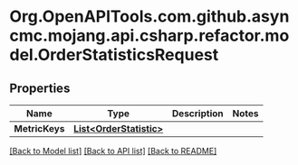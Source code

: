 # Org.OpenAPITools.com.github.asyncmc.mojang.api.csharp.refactor.model.OrderStatisticsRequest
## Properties

Name | Type | Description | Notes
------------ | ------------- | ------------- | -------------
**MetricKeys** | [**List&lt;OrderStatistic&gt;**](OrderStatistic.md) |  | 

[[Back to Model list]](../README.md#documentation-for-models) [[Back to API list]](../README.md#documentation-for-api-endpoints) [[Back to README]](../README.md)

